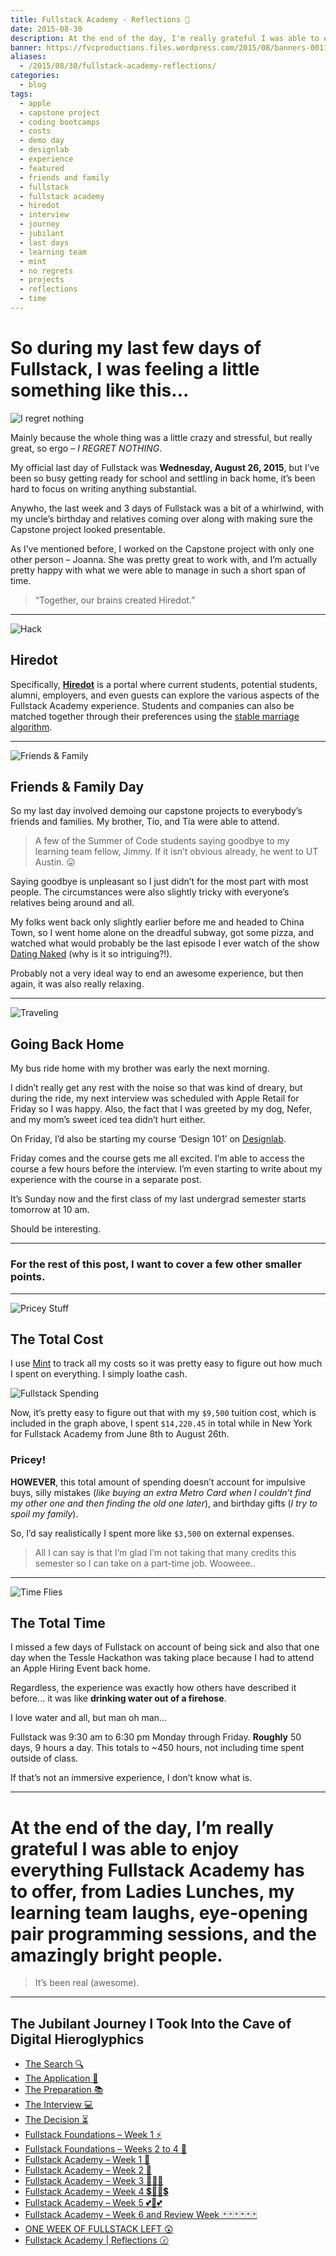 ```yaml
---
title: Fullstack Academy - Reflections 💭
date: 2015-08-30
description: At the end of the day, I'm really grateful I was able to enjoy everything Fullstack Academy has to offer, from Ladies Lunches, my learning team laughs, eye opening pair programming sessions, and the awesome people.
banner: https://fvcproductions.files.wordpress.com/2015/08/banners-0011.jpg
aliases:
  - /2015/08/30/fullstack-academy-reflections/
categories:
  - blog
tags:
  - apple
  - capstone project
  - coding bootcamps
  - costs
  - demo day
  - designlab
  - experience
  - featured
  - friends and family
  - fullstack
  - fullstack academy
  - hiredot
  - interview
  - journey
  - jubilant
  - last days
  - learning team
  - mint
  - no regrets
  - projects
  - reflections
  - time
---
```


# So during my last few days of Fullstack, I was feeling a little something like this...

![I regret nothing](https://i0.wp.com/cdn.smosh.com/sites/default/files/ftpuploads/bloguploads/meme-regret-portal.gif)

Mainly because the whole thing was a little crazy and stressful, but really great, so ergo – _I REGRET NOTHING_.

My official last day of Fullstack was **Wednesday, August 26, 2015**, but I’ve been so busy getting ready for school and settling in back home, it’s been hard to focus on writing anything substantial.

Anywho, the last week and 3 days of Fullstack was a bit of a whirlwind, with my uncle’s birthday and relatives coming over along with making sure the Capstone project looked presentable.

As I’ve mentioned before, I worked on the Capstone project with only one other person – Joanna. She was pretty great to work with, and I’m actually pretty happy with what we were able to manage in such a short span of time.

> “Together, our brains created Hiredot.”

---

![Hack](https://cdn2.iconfinder.com/data/icons/ballicons-2-free/100/wrench-128.png)

## Hiredot

Specifically, **[Hiredot](https://github.com/joanaz/HireDot2)** is a portal where current students, potential students, alumni, employers, and even guests can explore the various aspects of the Fullstack Academy experience. Students and companies can also be matched together through their preferences using the [stable marriage algorithm](https://www.wikiwand.com/en/Stable_marriage_problem 'Stable Marriage').

---

![Friends & Family](https://cdn2.iconfinder.com/data/icons/ballicons-2-free/100/theatre-128.png)

## Friends & Family Day

So my last day involved demoing our capstone projects to everybody’s friends and families. My brother, Tío, and Tía were able to attend.

> A few of the Summer of Code students saying goodbye to my learning team fellow, Jimmy. If it isn’t obvious already, he went to UT Austin. 😛

Saying goodbye is unpleasant so I just didn’t for the most part with most people. The circumstances were also slightly tricky with everyone’s relatives being around and all.

My folks went back only slightly earlier before me and headed to China Town, so I went home alone on the dreadful subway, got some pizza, and watched what would probably be the last episode I ever watch of the show [Dating Naked](http://www.vh1.com/shows/dating-naked/ 'Dating Naked') (why is it so intriguing?!).

Probably not a very ideal way to end an awesome experience, but then again, it was also really relaxing.

---

![Traveling](https://cdn2.iconfinder.com/data/icons/ballicons-2-free/100/luggage-128.png)

## Going Back Home

My bus ride home with my brother was early the next morning.

I didn’t really get any rest with the noise so that was kind of dreary, but during the ride, my next interview was scheduled with Apple Retail for Friday so I was happy. Also, the fact that I was greeted by my dog, Nefer, and my mom’s sweet iced tea didn’t hurt either.

On Friday, I’d also be starting my course ‘Design 101’ on [Designlab](http://trydesignlab.com/ 'Designlab').

Friday comes and the course gets me all excited. I’m able to access the course a few hours before the interview. I’m even starting to write about my experience with the course in a separate post.

It’s Sunday now and the first class of my last undergrad semester starts tomorrow at 10 am.

Should be interesting.

---

### For the rest of this post, I want to cover a few other smaller points.

---

![Pricey Stuff](https://cdn2.iconfinder.com/data/icons/ballicons-2-free/100/bill-128.png)

## The Total Cost

I use [Mint](http://bywordapp.com/) to track all my costs so it was pretty easy to figure out how much I spent on everything. I simply loathe cash.

![Fullstack Spending](https://i1.wp.com/i.imgur.com/AIvCgHE.png)

Now, it’s pretty easy to figure out that with my `$9,500` tuition cost, which is included in the graph above, I spent `$14,220.45` in total while in New York for Fullstack Academy from June 8th to August 26th.

### Pricey!

**HOWEVER**, this total amount of spending doesn’t account for impulsive buys, silly mistakes (_like buying an extra Metro Card when I couldn’t find my other one and then finding the old one later_), and birthday gifts (_I try to spoil my family_).

So, I’d say realistically I spent more like `$3,500` on external expenses.

> All I can say is that I’m glad I’m not taking that many credits this semester so I can take on a part-time job. Wooweee..

---

![Time Flies](https://cdn4.iconfinder.com/data/icons/ballicons-2-free/100/669347-watch-128.png)

## The Total Time

I missed a few days of Fullstack on account of being sick and also that one day when the Tessle Hackathon was taking place because I had to attend an Apple Hiring Event back home.

Regardless, the experience was exactly how others have described it before... it was like **drinking water out of a firehose**.

I love water and all, but man oh man...

Fullstack was 9:30 am to 6:30 pm Monday through Friday. **Roughly** 50 days, 9 hours a day. This totals to ~450 hours, not including time spent outside of class.

If that’s not an immersive experience, I don’t know what is.

---

# At the end of the day, I’m really grateful I was able to enjoy everything Fullstack Academy has to offer, from Ladies Lunches, my learning team laughs, eye-opening pair programming sessions, and the amazingly bright people.

> It’s been real (awesome).

---

## The **Jubilant** Journey I Took Into the Cave of Digital Hieroglyphics

* [The Search 🔍](//fvcproductions.com/blog/2014/12/27/a-short-operation-tips-tricks-4-coding-bootcamps/)
* [The Application 📝](//fvcproductions.com/blog/2014/12/23/week-20/)
* [The Preparation 📚](//fvcproductions.com/blog/2015/01/05/prepare-for-coding-bootcamps/)
* [The Interview 💻](//fvcproductions.com/blog/2014/12/28/interview-fullstack-academy/)
* [The Decision ⏳](//fvcproductions.com/blog/2015/04/13/what-to-do-week-negative-8/)
* [Fullstack Foundations – Week 1 ⚡](//fvcproductions.com/blog/2015/05/17/fullstack-foundations-week-1/)
* [Fullstack Foundations – Weeks 2 to 4 🚀](//fvcproductions.com/blog/2015/06/04/fullstack-foundations-goldman-sachs/)
* [Fullstack Academy – Week 1 💫](//fvcproductions.com/blog/2015/06/13/first-week-at-fullstack-academy/)
* [Fullstack Academy – Week 2 👬](//fvcproductions.com/blog/2015/06/20/fullstack-academy-week-2/)
* [Fullstack Academy – Week 3 🔦🔦🔦](//fvcproductions.com/blog/2015/06/26/fullstack-academy-week-3/)
* [Fullstack Academy – Week 4 💲🔮🔮💲](//fvcproductions.com/blog/2015/07/03/fullstack-academy-week-4/)
* [Fullstack Academy – Week 5 💕💓💕](//fvcproductions.com/blog/2015/07/11/fullstack-academy-week-5/)
* [Fullstack Academy – Week 6 and Review Week 🃏🃏🃏🃏🃏🃏](//fvcproductions.com/blog/2015/07/25/fullstack-academy-week-6-review-week/)
* [ONE WEEK OF FULLSTACK LEFT 😲](//fvcproductions.com/blog/2015/08/19/one-week-left-of-fullstack/)
* [Fullstack Academy | Reflections 🕝](//fvcproductions.com/blog/2015/08/30/fullstack-academy-reflections/)
